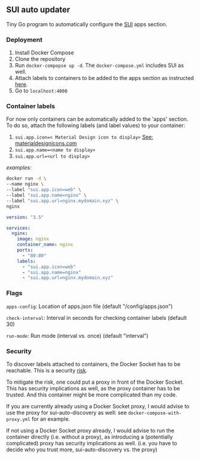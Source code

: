## SUI auto updater

Tiny Go program to automatically configure the [SUI](https://github.com/jeroenpardon/sui) apps section.

### Deployment

1. Install Docker Compose
2. Clone the repository
3. Run `docker-compopse up -d`. The `docker-compose.yml` includes SUI as well.
4. Attach labels to containers to be added to the apps section as instructed [here](#container-labels).
5. Go to `localhost:4000`

### Container labels

For now only containers can be automatically added to the 'apps' section. To do so, attach the following labels (and label values) to your container:

1. `sui.app.icon=< Material Design icon to display>` [See: materialdesignicons.com](https://materialdesignicons.com/)
2. `sui.app.name=<name to display>`
3. `sui.app.url=<url to display>`

*examples:*

```sh
docker run -d \
--name nginx \
--label "sui.app.icon=web" \
--label "sui.app.name=nginx" \
--label "sui.app.url=nginx.mydomain.xyz" \
nginx
```

```yml
version: "3.5"

services:
  nginx:
    image: nginx
    container_name: nginx
    ports:
      - "80:80"
    labels:
      - "sui.app.icon=web"
      - "sui.app.name=nginx"
      - "sui.app.url=nginx.mydomain.xyz"
```

### Flags

`apps-config`: Location of apps.json file (default "/config/apps.json")

`check-interval`: Interval in seconds for checking container labels (default 30)

`run-mode`: Run mode (interval vs. once) (default "interval")

### Security

To discover labels attached to containers, the Docker Socket has to be reachable.
This is a security [risk](https://raesene.github.io/blog/2016/03/06/The-Dangers-Of-Docker.sock/).

To mitigate the risk, one could put a proxy in front of the Docker Socket. This has security implications as well, as the proxy container has to be trusted. And this container might be more complicated than my code.

If you are currently already using a Docker Socket proxy, I would advise to use the proxy for sui-auto-discovery as well: see `docker-compose-with-proxy.yml` for an example.

If not using a Docker Socket proxy already, I would advise to run the container directly (i.e. without a proxy), as introducing a (potentially complicated) proxy has security implications as well. (i.e. you have to decide who you trust more, sui-auto-discovery vs. the proxy)
